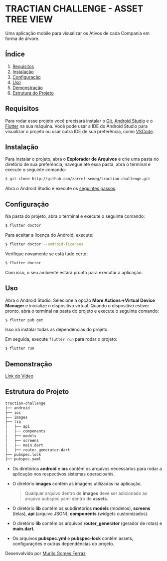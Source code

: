 # TRACTIAN CHALLENGE - ASSET TREE VIEW

Uma aplicação mobile para visualizar os Ativos de cada Compania em forma de árvore.

## Índice

1. [Requisitos](#requisitos)
2. [Instalação](#instalação)
3. [Configuração](#configuração)
4. [Uso](#uso)
5. [Demonstração](#demonstração)
6. [Estrutura do Projeto](#estrutura-do-projeto)

## Requisitos

Para rodar esse projeto você precisará instalar o [Git](https://git-scm.com/downloads), [Android Studio](https://developer.android.com/studio/install?hl=pt-br) e o [Flutter](https://docs.flutter.dev/get-started/install) na sua máquina. Você pode usar a IDE do Android Studio para visualizar o projeto ou usar outra IDE de sua preferência, como [VSCode](https://code.visualstudio.com/download).

## Instalação

Para instalar o projeto, abra o **Explorador de Arquivos** e crie uma pasta no diretório de sua preferência, navegue até essa pasta, abra o terminal e execute o seguinte comando:

```bash
$ git clone http://github.com/zarref-semog/tractian-challenge.git
```

Abra o Android Studio e execute os [seguintes passos](https://developer.android.com/studio/run/managing-avds?hl=pt-br).

## Configuração

Na pasta do projeto, abra o terminal e execute o seguinte comando:

```bash
$ flutter doctor
```

Para aceitar a licença do Android, execute:

```bash
$ flutter doctor --android-licenses
```

Verifique novamente se está tudo certo:
```bash
$ flutter doctor
```

Com isso, o seu ambiente estará pronto para executar a aplicação.

## Uso

Abra o Android Studio. Selecione a opção **More Actions->Virtual Device Manager** e inicialize o dispositivo virtual. Quando o dispositivo estiver pronto, abra o terminal na pasta do projeto e execute o seguinte comando:

```bash
$ flutter pub get
```
Isso irá instalar todas as dependências do projeto. 

Em seguida, execute ```flutter run``` para rodar o projeto:

```bash
$ flutter run
```

## Demonstração

[Link do Video](https://youtube.com)

## Estrutura do Projeto

```bash
tractian-challenge
├── android
├── ios
├── images
├── lib
│   ├── api
│   ├── components
│   ├── models
│   ├── screens
│   ├── main.dart
│   ├── router_generator.dart
├── pubspec.lock
├── pubspec.yaml
```

- Os diretórios **android** e **ios** contêm os arquivos necessários para rodar a aplicação nos respectivos sistemas operacioanis.

- O diretório **images** contém as imagens utilizadas na aplicação.
  > Qualquer arquivo dentro de **images** deve ser adicionado ao arquivo pubspec.yaml dentro de **assets**.

- O diretório **lib** contém os subdiretórios **models** (modelos), **screens** (telas), **api** (arquivo JSON), **components** (widgets customizados).

- O diretório **lib** contém os arquivos **router_generator** (gerador de rotas) e **main.dart**.

- Os arquivos **pubspec.yml** e **pubspec-lock** contêm assets, configurações e outras dependências do projeto.




Desenvolvido por [Murilo Gomes Ferraz](https://github.com/zarref-semog) 
